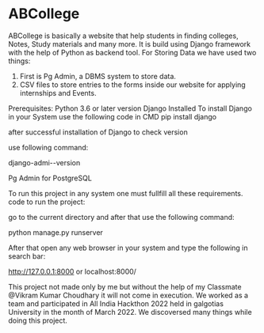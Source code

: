 # ABCollege
ABCollege is basically a website that help students in finding colleges, Notes, Study materials and many more.
It is build using Django framework with the help of Python as backend tool.
For Storing Data we have used two things:
1. First is Pg Admin, a DBMS system to store data.
2. CSV files to store entries to the forms inside our website for applying internships and Events.

Prerequisites:
Python 3.6 or later version
Django Installed
To install Django in your System use the following code in CMD
pip install django

after successful installation of Django to check version

use following command:

django-admi--version

Pg Admin for PostgreSQL


To run this project in any system one must fullfill all these requirements.
code to run the project:

go to the current directory and after that use the following command:

python manage.py runserver


After that open any web browser in your system and type the following in search bar:

http://127.0.0.1:8000 or localhost:8000/



This project not made only by me but without the help of my Classmate @Vikram Kumar Choudhary it will not come in execution.
We worked as a team and participated in All India Hackthon 2022 held in galgotias University in the month of March 2022.
We discoversed many things while doing this project.

